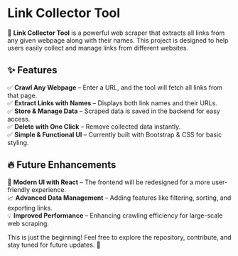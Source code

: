 # Link Collector Tool  

🚀 **Link Collector Tool** is a powerful web scraper that extracts all links from any given webpage along with their names. This project is designed to help users easily collect and manage links from different websites.  

## ✨ Features  
✅ **Crawl Any Webpage** – Enter a URL, and the tool will fetch all links from that page.  
✅ **Extract Links with Names** – Displays both link names and their URLs.  
✅ **Store & Manage Data** – Scraped data is saved in the backend for easy access.  
✅ **Delete with One Click** – Remove collected data instantly.  
✅ **Simple & Functional UI** – Currently built with Bootstrap & CSS for basic styling.  

## 🔥 Future Enhancements  
🚀 **Modern UI with React** – The frontend will be redesigned for a more user-friendly experience.  
📈 **Advanced Data Management** – Adding features like filtering, sorting, and exporting links.  
💡 **Improved Performance** – Enhancing crawling efficiency for large-scale web scraping.  

This is just the beginning! Feel free to explore the repository, contribute, and stay tuned for future updates. 🌟



